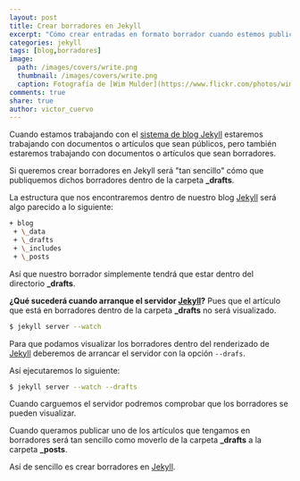 ```yaml
---
layout: post
title: Crear borradores en Jekyll
excerpt: "Cómo crear entradas en formato borrador cuando estemos publicando con Jekyll."
categories: jekyll
tags: [blog,borradores]
image:
  path: /images/covers/write.png
  thumbnail: /images/covers/write.png
  caption: Fotografía de [Wim Mulder](https://www.flickr.com/photos/wimmulder/)
comments: true
share: true
author: victor_cuervo
---
```


Cuando estamos trabajando con el [sistema de blog Jekyll][Jekyll] estaremos trabajando con documentos o artículos que sean públicos, pero también estaremos trabajando con documentos o artículos que sean borradores.

Si queremos crear borradores en Jekyll será "tan sencillo" cómo que publiquemos dichos borradores dentro de la carpeta **_drafts**.

La estructura que nos encontraremos dentro de nuestro blog [Jekyll][Jekyll] será algo parecido a lo siguiente:

~~~sh
+ blog
 + \_data
 + \_drafts
 + \_includes
 + \_posts
~~~

Así que nuestro borrador simplemente tendrá que estar dentro del directorio **_drafts**.

**¿Qué sucederá cuando arranque el servidor [Jekyll][Jekyll]?** Pues que el artículo que está en borradores dentro de la carpeta **_drafts** no será visualizado.

~~~sh
$ jekyll server --watch
~~~

Para que podamos visualizar los borradores dentro del renderizado de [Jekyll][Jekyll] deberemos de arrancar el servidor con la opción `--drafs`.

Así ejecutaremos lo siguiente:

~~~sh
$ jekyll server --watch --drafts
~~~

Cuando carguemos el servidor podremos comprobar que los borradores se pueden visualizar.

Cuando queramos publicar uno de los artículos que tengamos en borradores será tan sencillo como moverlo de la carpeta **_drafts** a la carpeta **_posts**.

Así de sencillo es crear borradores en [Jekyll][Jekyll].

[Jekyll]: {{site.url}}/jekyll/
